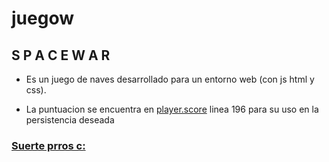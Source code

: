 # juegow
## S P A C E W A R

- Es un juego de naves desarrollado para un entorno web
(con js html y css).


- La puntuacion se encuentra en [player.score](https://github.com/DEMONdix/juegow/blob/master/spacewar/js/videojuego-javascript.js) linea 196 para su uso en la persistencia deseada

### [Suerte prros c:](https://avatars0.githubusercontent.com/u/19671942?s=400&v=4)

